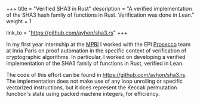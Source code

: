 +++
title = "Verified SHA3 in Rust"
description = "A verified implementation of the SHA3 hash family of functions in Rust. Verification was done in Lean."
weight = 1

link_to = "https://github.com/ayhon/sha3.rs"
+++

In my first year internship at the [MPRI] I worked with the EPI [Prosecco] team
at Inria Paris on proof automation in the specific context of verification of
cryptographic algorithms. In particular, I worked on developing a verified
implementation of the SHA3 family of functions in Rust, verified in Lean.

The code of this effort can be found in https://github.com/ayhon/sha3.rs. The
implementation does not make use of any loop unrolling or specific vectorized
instructions, but it does represent the Keccak permutation function's state
using packed machine integers, for efficiency.


[MPRI]: https://mpri-master.ens.fr
[Prosecco]: https://team.inria.fr/prosecco/
